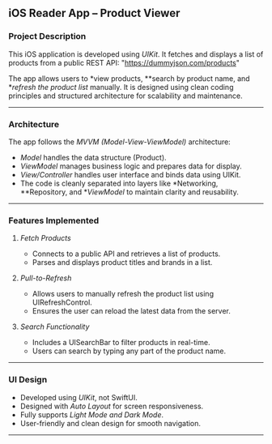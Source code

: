 
## iOS Reader App – Product Viewer

###  Project Description

This iOS application is developed using *UIKit*. It fetches and displays a list of products from a public REST API:
"https://dummyjson.com/products"

The app allows users to *view products, **search by product name, and **refresh the product list* manually. It is designed using clean coding principles and structured architecture for scalability and maintenance.

---

### Architecture

The app follows the *MVVM (Model-View-ViewModel)* architecture:

* *Model* handles the data structure (Product).
* *ViewModel* manages business logic and prepares data for display.
* *View/Controller* handles user interface and binds data using UIKit.
* The code is cleanly separated into layers like *Networking, **Repository, and **ViewModel* to maintain clarity and reusability.

---

### Features Implemented

1. *Fetch Products*

   * Connects to a public API and retrieves a list of products.
   * Parses and displays product titles and brands in a list.

2. *Pull-to-Refresh*

   * Allows users to manually refresh the product list using UIRefreshControl.
   * Ensures the user can reload the latest data from the server.

3. *Search Functionality*

   * Includes a UISearchBar to filter products in real-time.
   * Users can search by typing any part of the product name.

---

###  UI Design

* Developed using *UIKit*, not SwiftUI.
* Designed with *Auto Layout* for screen responsiveness.
* Fully supports *Light Mode and Dark Mode*.
* User-friendly and clean design for smooth navigation.

---
